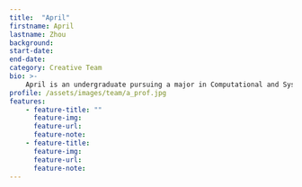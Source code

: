 ```yaml
---
title:  "April"
firstname: April
lastname: Zhou
background: 
start-date:   
end-date:
category: Creative Team
bio: >- 
    April is an undergraduate pursuing a major in Computational and Systems Biology, along with a minor in Environmental Engineering. She hopes to create effective and understandable material, with consideration of inclusive design.
profile: /assets/images/team/a_prof.jpg
features:
    - feature-title: ""
      feature-img: 
      feature-url: 
      feature-note: 
    - feature-title: 
      feature-img: 
      feature-url: 
      feature-note: 
---
```

